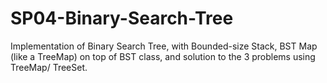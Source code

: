 # SP04-Binary-Search-Tree
Implementation of Binary Search Tree, with Bounded-size Stack, BST Map (like a TreeMap) on top of BST class, and solution to the 3 problems using TreeMap/ TreeSet.
